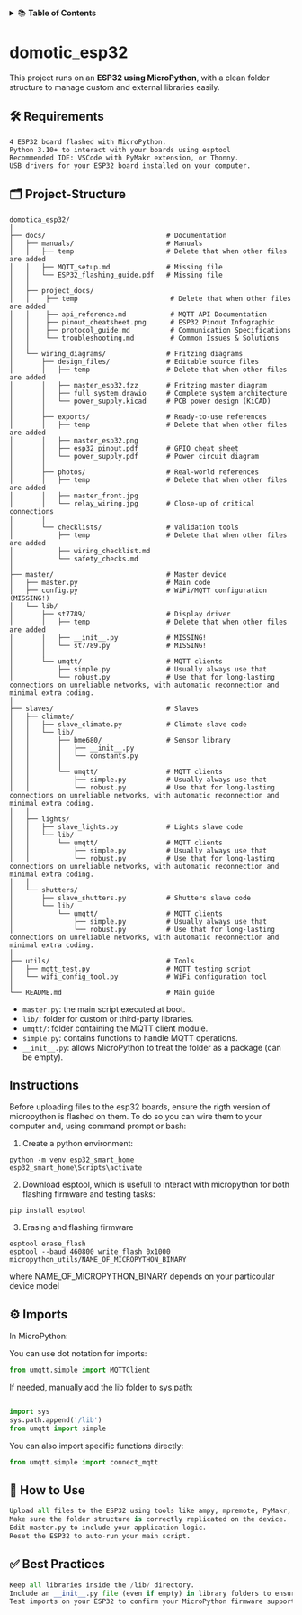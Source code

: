<details>
<summary>📚 <b>Table of Contents</b></summary>
- [Requirements](#Requirements)  
  
- [Project Structure](#project-structure)
- 
- [Instructions](#Instructions)
- 
- [Imports](#Imports)
- 
- [How to Use](#how-to-use)
- 
</details>


# domotic_esp32

This project runs on an **ESP32 using MicroPython**, with a clean folder structure to manage custom and external libraries easily.

## 🛠️ **Requirements**
```
4 ESP32 board flashed with MicroPython.
Python 3.10+ to interact with your boards using esptool
Recommended IDE: VSCode with PyMakr extension, or Thonny.
USB drivers for your ESP32 board installed on your computer.
```

## 🗂️ Project-Structure

```
domotica_esp32/
│
├── docs/                              # Documentation
│   ├── manuals/                       # Manuals
│   │   ├── temp                       # Delete that when other files are added
│   │   ├── MQTT_setup.md              # Missing file
│   │   └── ESP32_flashing_guide.pdf   # Missing file
│   │
│   ├── project_docs/
│   │    ├── temp                       # Delete that when other files are added
│   │    ├── api_reference.md           # MQTT API Documentation
│   │    ├── pinout_cheatsheet.png      # ESP32 Pinout Infographic
│   │    ├── protocol_guide.md          # Communication Specifications
│   │    └── troubleshooting.md         # Common Issues & Solutions
│   │
│   └── wiring_diagrams/               # Fritzing diagrams
│       ├── design_files/              # Editable source files
│       │   ├── temp                   # Delete that when other files are added
│       │   ├── master_esp32.fzz       # Fritzing master diagram
│       │   ├── full_system.drawio     # Complete system architecture
│       │   └── power_supply.kicad     # PCB power design (KiCAD)
│       │
│       ├── exports/                   # Ready-to-use references
│       │   ├── temp                   # Delete that when other files are added
│       │   ├── master_esp32.png
│       │   ├── esp32_pinout.pdf       # GPIO cheat sheet
│       │   └── power_supply.pdf       # Power circuit diagram
│       │
│       ├── photos/                    # Real-world references
│       │   ├── temp                   # Delete that when other files are added
│       │   ├── master_front.jpg
│       │   └── relay_wiring.jpg       # Close-up of critical connections
│       │
│       └── checklists/                # Validation tools
│           ├── temp                   # Delete that when other files are added
│           ├── wiring_checklist.md
│           └── safety_checks.md
│ 
├── master/                            # Master device
│   ├── master.py                      # Main code
│   ├── config.py                      # WiFi/MQTT configuration (MISSING!)
│   └── lib/    
│       ├── st7789/                    # Display driver
│       │   ├── temp                   # Delete that when other files are added
│       │   ├── __init__.py            # MISSING!
│       │   └── st7789.py              # MISSING!
│       │
│       └── umqtt/                     # MQTT clients
│           ├── simple.py              # Usually always use that
│           └── robust.py              # Use that for long-lasting connections on unreliable networks, with automatic reconnection and minimal extra coding.
│
├── slaves/                            # Slaves
│   ├── climate/
│   │   ├── slave_climate.py           # Climate slave code
│   │   └── lib/
│   │       ├── bme680/                # Sensor library
│   │       │   ├── __init__.py
│   │       │   └── constants.py
│   │       │   
│   │       └── umqtt/                 # MQTT clients
│   │           ├── simple.py          # Usually always use that
│   │           └── robust.py          # Use that for long-lasting connections on unreliable networks, with automatic reconnection and minimal extra coding.
│   │
│   ├── lights/
│   │   ├── slave_lights.py            # Lights slave code
│   │   └── lib/
│   │       └── umqtt/                 # MQTT clients
│   │           ├── simple.py          # Usually always use that
│   │           └── robust.py          # Use that for long-lasting connections on unreliable networks, with automatic reconnection and minimal extra coding.
│   │
│   └── shutters/
│       ├── slave_shutters.py          # Shutters slave code
│       └── lib/
│           └── umqtt/                 # MQTT clients
│               ├── simple.py          # Usually always use that
│               └── robust.py          # Use that for long-lasting connections on unreliable networks, with automatic reconnection and minimal extra coding.
│
├── utils/                             # Tools
│   ├── mqtt_test.py                   # MQTT testing script
│   └── wifi_config_tool.py            # WiFi configuration tool
│
└── README.md                          # Main guide
```
- `master.py`: the main script executed at boot.
- `lib/`: folder for custom or third-party libraries.
- `umqtt/`: folder containing the MQTT client module.
- `simple.py`: contains functions to handle MQTT operations.
- `__init__.py`: allows MicroPython to treat the folder as a package (can be empty).

## Instructions
Before uploading files to the esp32 boards, ensure the rigth version of micropython is flashed on them. To do so you can wire them to your computer and, using command prompt or bash:
1. Create a python environment:
```
python -m venv esp32_smart_home
esp32_smart_home\Scripts\activate
```
2. Download esptool, which is usefull to interact with micropython for both flashing firmware and testing tasks:
```
pip install esptool
```
3. Erasing and flashing firmware
```
esptool erase_flash
esptool --baud 460800 write_flash 0x1000 micropython_utils/NAME_OF_MICROPYTHON_BINARY
```
where NAME_OF_MICROPYTHON_BINARY depends on your particoular device model

## ⚙️ Imports

In MicroPython:

You can use dot notation for imports:
  ```python
  from umqtt.simple import MQTTClient
  ```
If needed, manually add the lib folder to sys.path:

  ```python

import sys
sys.path.append('/lib')
from umqtt import simple
```
You can also import specific functions directly:

  ```python
from umqtt.simple import connect_mqtt
```
## 🚀 How to Use
  ```python
Upload all files to the ESP32 using tools like ampy, mpremote, PyMakr, or Thonny.
Make sure the folder structure is correctly replicated on the device.
Edit master.py to include your application logic.
Reset the ESP32 to auto-run your main script.
```
## ✅ **Best Practices**
 ```python
Keep all libraries inside the /lib/ directory.
Include an __init__.py file (even if empty) in library folders to ensure compatibility.
Test imports on your ESP32 to confirm your MicroPython firmware supports nested packages.
```
